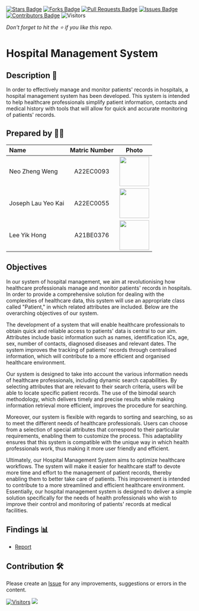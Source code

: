 [![Stars Badge](https://img.shields.io/github/stars/jjn7702/SECJ2013-DSA)](https://github.com/jjn7702/SECJ2013-DSA/Submission/Sample/stargazers)
[![Forks Badge](https://img.shields.io/github/forks/jjn7702/SECJ2013-DSA)](https://github.com/jjn7702/SECJ2013-DSA/Submission/Sample/network/members)
[![Pull Requests Badge](https://img.shields.io/github/issues-pr/jjn7702/SECJ2013-DSA)](https://github.com/jjn7702/SECJ2013-DSA/Submission/Sample/pulls)
[![Issues Badge](https://img.shields.io/github/issues/jjn7702/SECJ2013-DSA)](https://github.com/jjn7702/SECJ2013-DSA/Submission/Sample/issues)
[![Contributors Badge](https://img.shields.io/github/contributors/jjn7702/SECJ2013-DSA?color=2b9348)](https://github.com/jjn7702/SECJ2013-DSA/Submission/Sample/graphs/contributors)
![Visitors](https://api.visitorbadge.io/api/visitors?path=https%3A%2F%2Fgithub.com%2Fjjn7702%2FSECJ2013-DSA%2FSubmission%2FSample&labelColor=%23d9e3f0&countColor=%23697689&style=flat)

_Don't forget to hit the :star: if you like this repo._

# Hospital Management System

## Description 📝

In order to effectively manage and monitor patients' records in hospitals, a hospital management system has been developed. This system is intended to help healthcare professionals simplify patient information, contacts and medical history with tools that will allow for quick and accurate monitoring of patients' records.

## Prepared by 🧑‍💻

| Name             | Matric Number | Photo                                                         |
| :---------------- | :-------------: | :------------------------------------------------------------: |
| Neo Zheng Weng   | A22EC0093        | <img src="https://github.com/jjn7702/SECJ2013-DSA/blob/main/Submission/sec02/Codera/Images/neozhengweng_pic.jpg" width=80px, height=80px>     |
| Joseph Lau Yeo Kai       | A22EC0055        | <img src="https://github.com/jjn7702/SECJ2013-DSA/blob/main/Submission/sec02/Codera/Images/joseph_pic.jpeg" width=80px, height=80px>         |
| Lee Yik Hong       | A21BE0376       | <img src="https://github.com/jjn7702/SECJ2013-DSA/blob/main/Submission/sec02/Codera/Images/Assignment%20photo.jpg" width=80px, height=80px>         |

## Objectives

 In our system of hospital management, we aim at revolutionising how healthcare professionals manage and monitor patients' records in hospitals. In order to provide a comprehensive solution for dealing with the complexities of healthcare data, this system will use an appropriate class called "Patient," in which related attributes are included. Below are the overarching objectives of our system.<br>

 The development of a system that will enable healthcare professionals to obtain quick and reliable access to patients' data is central to our aim. Attributes include basic information such as names, identification ICs, age, sex, number of contacts, diagnosed diseases and relevant dates. The system improves the tracking of patients' records through centralised information, which will contribute to a more efficient and organised healthcare environment.<br>


 Our system is designed to take into account the various information needs of healthcare professionals, including dynamic search capabilities. By selecting attributes that are relevant to their search criteria, users will be able to locate specific patient records. The use of the bimodal search methodology, which delivers timely and precise results while making information retrieval more efficient, improves the procedure for searching.<br>


 Moreover, our system is flexible with regards to sorting and searching, so as to meet the different needs of healthcare professionals. Users can choose from a selection of special attributes that correspond to their particular requirements, enabling them to customize the process. This adaptability ensures that this system is compatible with the unique way in which health professionals work, thus making it more user friendly and efficient.<br>


Ultimately, our Hospital Management System aims to optimize healthcare workflows.  The system will make it easier for healthcare staff to devote more time and effort to the management of patient records, thereby enabling them to better take care of patients. This improvement is intended to contribute to a more streamlined and efficient healthcare environment. Essentially, our hospital management system is designed to deliver a simple solution specifically for the needs of health professionals who wish to improve their control and monitoring of patients' records at medical facilities.<br>

## Findings 📊
- [Report]()

## Contribution 🛠️
Please create an [Issue](https://github.com/jjn7702/SECJ2013-DSA/Submission/Sample/issues) for any improvements, suggestions or errors in the content.

[![Visitors](https://api.visitorbadge.io/api/visitors?path=https%3A%2F%2Fgithub.com%2Fjjn7702&labelColor=%23697689&countColor=%23555555&style=plastic)](https://visitorbadge.io/status?path=https%3A%2F%2Fgithub.com%2Fjjn7702)
![](https://hit.yhype.me/github/profile?user_id=81284918)



